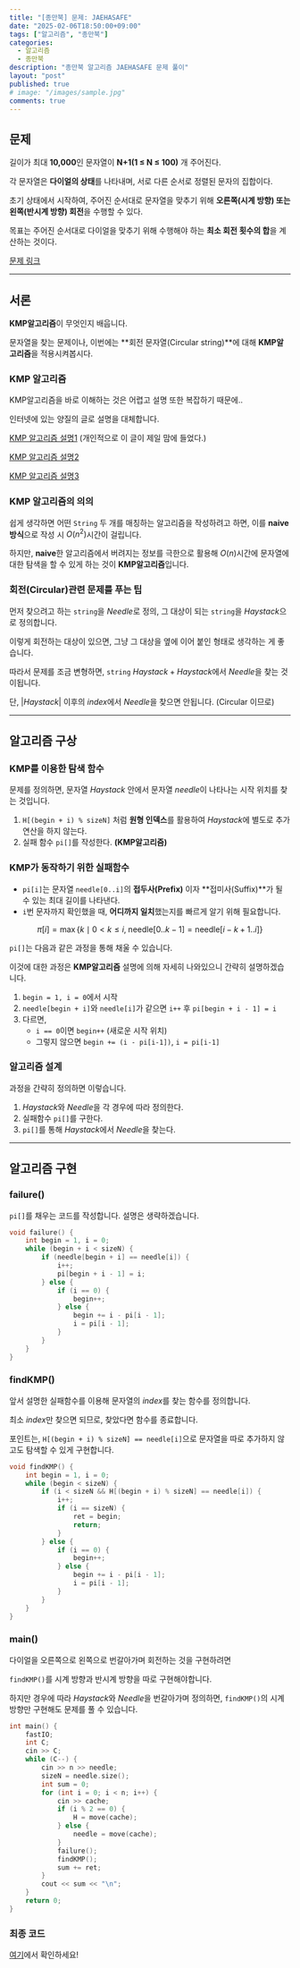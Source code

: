 ```yaml
---
title: "[종만북] 문제: JAEHASAFE"
date: "2025-02-06T18:50:00+09:00"
tags: ["알고리즘", "종만북"]
categories:
  - 알고리즘
  - 종만북
description: "종만북 알고리즘 JAEHASAFE 문제 풀이"
layout: "post"
published: true
# image: "/images/sample.jpg"
comments: true
---
```


## 문제
길이가 최대 **10,000**인 문자열이 **N+1(1 ≤ N ≤ 100)** 개 주어진다. 

각 문자열은 **다이얼의 상태**를 나타내며, 서로 다른 순서로 정렬된 문자의 집합이다.  

초기 상태에서 시작하여, 주어진 순서대로 문자열을 맞추기 위해 **오른쪽(시계 방향) 또는 왼쪽(반시계 방향) 회전**을 수행할 수 있다.

목표는 주어진 순서대로 다이얼을 맞추기 위해 수행해야 하는 **최소 회전 횟수의 합**을 계산하는 것이다.

[문제 링크](https://algospot.com/judge/problem/read/JAEHASAFE)

* * *

## 서론
**KMP알고리즘**이 무엇인지 배웁니다. 

문자열을 찾는 문제이나, 이번에는 **회전 문자열(Circular string)**에 대해 **KMP알고리즘**을 적용시켜봅시다.

### KMP 알고리즘
KMP알고리즘을 바로 이해하는 것은 어렵고 설명 또한 복잡하기 때문에..

인터넷에 있는 양질의 글로 설명을 대체합니다.

[KMP 알고리즘 설명1](https://baeharam.github.io/posts/algorithm/kmp/) (개인적으로 이 글이 제일 맘에 들었다.)

[KMP 알고리즘 설명2](https://injae-kim.github.io/dev/2020/07/23/all-about-kmp-algorithm.html)

[KMP 알고리즘 설명3](https://bowbowbow.tistory.com/6)

### KMP 알고리즘의 의의
쉽게 생각하면 어떤 `String` 두 개를 매칭하는 알고리즘을 작성하려고 하면, 이를 **naive방식**으로 작성 시 $O(n^2)$시간이 걸립니다.

하지만, **naive**한 알고리즘에서 버려지는 정보를 극한으로 활용해 $O(n)$시간에 문자열에 대한 탐색을 할 수 있게 하는 것이 **KMP알고리즘**입니다.

### 회전(Circular)관련 문제를 푸는 팁
먼저 찾으려고 하는 `string`을 $Needle$로 정의, 그 대상이 되는 `string`을 $Haystack$으로 정의합니다.

이렇게 회전하는 대상이 있으면, 그냥 그 대상을 옆에 이어 붙인 형태로 생각하는 게 좋습니다.

따라서 문제를 조금 변형하면, `string` $Haystack + Haystack$에서 $Needle$을 찾는 것이됩니다.

단, $\vert Haystack \vert$ 이후의 $index$에서 $Needle$을 찾으면 안됩니다. (Circular 이므로)

* * *

## 알고리즘 구상
### KMP를 이용한 탐색 함수
문제를 정의하면, 문자열 $Haystack$ 안에서 문자열 $needle$이 나타나는 시작 위치를 찾는 것입니다.

1. `H[(begin + i) % sizeN]` 처럼 **원형 인덱스**를 활용하여 $Haystack$에 별도로 추가 연산을 하지 않는다.
2. 실패 함수 `pi[]`를 작성한다. **(KMP알고리즘)**

### KMP가 동작하기 위한 실패함수
- `pi[i]`는 문자열 `needle[0..i]`의 **접두사(Prefix)** 이자 **접미사(Suffix)**가 될 수 있는 최대 길이를 나타낸다.
- `i`번 문자까지 확인했을 때, **어디까지 일치**했는지를 빠르게 알기 위해 필요합니다.

$$
\pi[i] = \max \{k \mid 0 < k \leq i,\; \text{needle}[0..k-1] = \text{needle}[i-k+1..i]\}
$$

`pi[]`는 다음과 같은 과정을 통해 채울 수 있습니다.

이것에 대한 과정은 **KMP알고리즘** 설명에 의해 자세히 나와있으니 간략히 설명하겠습니다.

1. `begin = 1, i = 0`에서 시작  
2. `needle[begin + i]`와 `needle[i]`가 같으면 `i++` 후 `pi[begin + i - 1] = i`  
3. 다르면,  
   - `i == 0`이면 `begin++` (새로운 시작 위치)  
   - 그렇지 않으면 `begin += (i - pi[i-1])`, `i = pi[i-1]`

### 알고리즘 설계
과정을 간략히 정의하면 이렇습니다.

1. $Haystack$와 $Needle$을 각 경우에 따라 정의한다.
2. 실패함수 `pi[]`를 구한다.
3. `pi[]`를 통해 $Haystack$에서 $Needle$을 찾는다.


* * *

## 알고리즘 구현
### failure()
`pi[]`를 채우는 코드를 작성합니다. 설명은 생략하겠습니다.

```c++
void failure() {
    int begin = 1, i = 0;
    while (begin + i < sizeN) {
        if (needle[begin + i] == needle[i]) {
            i++;
            pi[begin + i - 1] = i;
        } else {
            if (i == 0) {
                begin++;
            } else {
                begin += i - pi[i - 1];
                i = pi[i - 1];
            }
        }
    }
}
```

### findKMP()
앞서 설명한 실패함수를 이용해 문자열의 $index$를 찾는 함수를 정의합니다.

최소 $index$만 찾으면 되므로, 찾았다면 함수를 종료합니다.

포인트는, `H[(begin + i) % sizeN] == needle[i]`으로 문자열을 따로 추가하지 않고도 탐색할 수 있게 구현합니다.

```c++
void findKMP() {
    int begin = 1, i = 0;
    while (begin < sizeN) {
        if (i < sizeN && H[(begin + i) % sizeN] == needle[i]) {
            i++;
            if (i == sizeN) {
                ret = begin;
                return;
            }
        } else {
            if (i == 0) {
                begin++;
            } else {
                begin += i - pi[i - 1];
                i = pi[i - 1];
            }
        }
    }
}
```

### main()
다이얼을 오른쪽으로 왼쪽으로 번갈아가며 회전하는 것을 구현하려면

`findKMP()`를 시계 방향과 반시계 방향을 따로 구현해야합니다.

하지만 경우에 따라 $Haystack$와 $Needle$을 번갈아가며 정의하면, `findKMP()`의 시계 방향만 구현해도 문제를 풀 수 있습니다.

```c++
int main() {
    fastIO;
    int C;
    cin >> C;
    while (C--) {
        cin >> n >> needle;
        sizeN = needle.size();
        int sum = 0;
        for (int i = 0; i < n; i++) {
            cin >> cache;
            if (i % 2 == 0) {
                H = move(cache);
            } else {
                needle = move(cache);
            }
            failure();
            findKMP();
            sum += ret;
        }
        cout << sum << "\n";
    }
    return 0;
}
```
### 최종 코드
[여기](https://github.com/sossos5989/algorithm/blob/main/algospot/jaehasafe.cc)에서 확인하세요!
